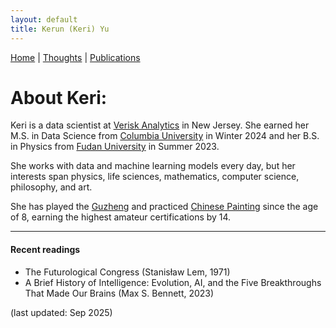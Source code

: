 ```yaml
---
layout: default
title: Kerun (Keri) Yu
---
```

[Home](/) | [Thoughts](/thoughts/) | [Publications](/publications/)

# About Keri:

Keri is a data scientist at [Verisk Analytics](https://www.verisk.com/) in New Jersey. She earned her M.S. in Data Science from [Columbia University](https://datascience.columbia.edu/) in Winter 2024 and her B.S. in Physics from [Fudan University](https://phys.fudan.edu.cn/) in Summer 2023.

She works with data and machine learning models every day, but her interests span physics, life sciences, mathematics, computer science, philosophy, and art.

She has played the [Guzheng](https://en.wikipedia.org/wiki/Guzheng) and practiced [Chinese Painting](https://en.wikipedia.org/wiki/Chinese_painting) since the age of 8, earning the highest amateur certifications by 14.

---

#### Recent readings
- The Futurological Congress (Stanisław Lem, 1971)
- A Brief History of Intelligence: Evolution, AI, and the Five Breakthroughs That Made Our Brains (Max S. Bennett, 2023)

(last updated: Sep 2025)